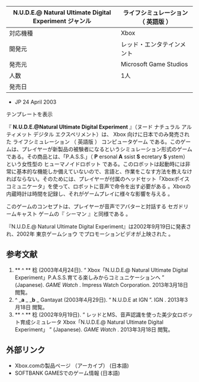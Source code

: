 N.U.D.E.@ Natural Ultimate Digital Experiment  ジャンル  |  ライフシミュレーション  （  英語版  ）   
---|---  
対応機種  |  Xbox   
開発元  |  レッド・エンタテインメント   
発売元  |  Microsoft Game Studios   
人数  |  1人   
発売日  | 

  * JP  24 April 2003 

  
テンプレートを表示  
  
『 **N.U.D.E.@Natural Ultimate Digital Experiment** 』（ヌード ナチュラル アルティメット デジタル
エクスペリメント）は、  Xbox  向けに日本でのみ発売された  ライフシミュレーション  （  英語版  ）  コンピュータゲーム
である。このゲームは、プレイヤーが新製品の被験者になるというシミュレーション形式のゲームである。その商品とは、「P.A.S.S.」（ **P**
ersonal **A** ssist **S** ecretary **S** ystem）という女性型の  ヒューマノイドロボット
である。このロボットは起動時には非常に基本的な機能しか備えていないので、言語と、作業をこなす方法を教えなければならない。そのためには、プレイヤーが付属のヘッドセット「Xboxボイスコミュニケータ」を使って、ロボットに音声で命令を出す必要がある
  。Xboxの内蔵時計は時間を記録し、それがゲームプレイに様々な影響を与える    。

このゲームのコンセプトは、プレイヤーが音声でアバターと対話する  セガドリームキャスト  ゲームの『  シーマン  』と同様である    。

『N.U.D.E.@ Natural Ultimate Digital Experiment』は2002年9月19日に発表され、2002年
東京ゲームショウ  でプロモーションビデオが上映された    。

##  参考文献



  1. ** ^  ** 稔 (2003年4月24日). “  Xbox「N.U.D.E.@ Natural Ultimate Digital Experiment」P.A.S.S.育てる楽しみからコミュニケーションへ  ” (Japanese). _GAME Watch_ . Impress Watch Corporation.  2013年3月18日  閲覧。 
  2. ^  _**a** _ _**b** _ Gantayat (2003年4月29日). “  N.U.D.E at IGN  ”.  IGN  .  2013年3月18日  閲覧。 
  3. ** ^  ** 稔 (2002年9月19日). “  レッドとMS、音声認識を使った美少女ロボット育成シミュレータ Xbox「N.U.D.E.@ Natural Ultimate Digital Experiment」  ” (Japanese). _GAME Watch_ .  2013年3月18日  閲覧。 

##  外部リンク



  * Xbox.comの製品ページ  （アーカイブ）  (日本語) 
  * SOFTBANK GAMESでのゲーム情報  (日本語) 

